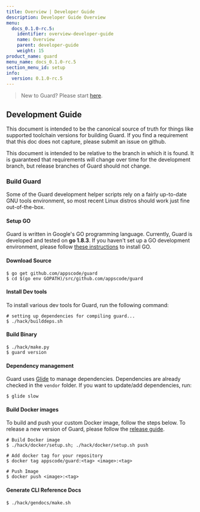 ```yaml
---
title: Overview | Developer Guide
description: Developer Guide Overview
menu:
  docs_0.1.0-rc.5:
    identifier: overview-developer-guide
    name: Overview
    parent: developer-guide
    weight: 15
product_name: guard
menu_name: docs_0.1.0-rc.5
section_menu_id: setup
info:
  version: 0.1.0-rc.5
---
```


> New to Guard? Please start [here](/docs/0.1.0-rc.5/concepts/README).

## Development Guide
This document is intended to be the canonical source of truth for things like supported toolchain versions for building Guard.
If you find a requirement that this doc does not capture, please submit an issue on github.

This document is intended to be relative to the branch in which it is found. It is guaranteed that requirements will change over time
for the development branch, but release branches of Guard should not change.

### Build Guard
Some of the Guard development helper scripts rely on a fairly up-to-date GNU tools environment, so most recent Linux distros should
work just fine out-of-the-box.

#### Setup GO
Guard is written in Google's GO programming language. Currently, Guard is developed and tested on **go 1.8.3**. If you haven't set up a GO
development environment, please follow [these instructions](https://golang.org/doc/code.html) to install GO.

#### Download Source

```console
$ go get github.com/appscode/guard
$ cd $(go env GOPATH)/src/github.com/appscode/guard
```

#### Install Dev tools
To install various dev tools for Guard, run the following command:

```console
# setting up dependencies for compiling guard...
$ ./hack/builddeps.sh
```

#### Build Binary

```console
$ ./hack/make.py
$ guard version
```

#### Dependency management
Guard uses [Glide](https://github.com/Masterminds/glide) to manage dependencies. Dependencies are already checked in the `vendor` folder.
If you want to update/add dependencies, run:

```console
$ glide slow
```

#### Build Docker images
To build and push your custom Docker image, follow the steps below. To release a new version of Guard, please follow the [release guide](/docs/0.1.0-rc.5/setup/developer-guide/release).

```console
# Build Docker image
$ ./hack/docker/setup.sh; ./hack/docker/setup.sh push

# Add docker tag for your repository
$ docker tag appscode/guard:<tag> <image>:<tag>

# Push Image
$ docker push <image>:<tag>
```

#### Generate CLI Reference Docs

```console
$ ./hack/gendocs/make.sh
```
